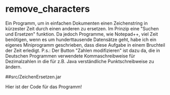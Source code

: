 # remove_characters
Ein Programm, um in einfachen Dokumenten einen Zeichenstring in kürzester Zeit durch einen anderen zu ersetzen.
Im Prinzip eine "Suchen und Ersetzen" funktion.
Da jedoch Programme, wie Notepad++, viel Zeit benötigen, wenn es um hunderttausende Datensätze geht, habe ich ein eigenes
Miniprogramm geschrieben, dass diese Aufgabe in einem Bruchteil der Zeit erledigt.
P.s.: Der Button "Zahlen modifizieren" ist dazu da, die in Deutschen Programmen verwendete Kommaschreibweise für Dezimalzahlen in die für z.B. Java verständliche Punktschreibweise zu ändern.

##src/ZeichenErsetzen.jar

Hier ist der Code für das Programm!
